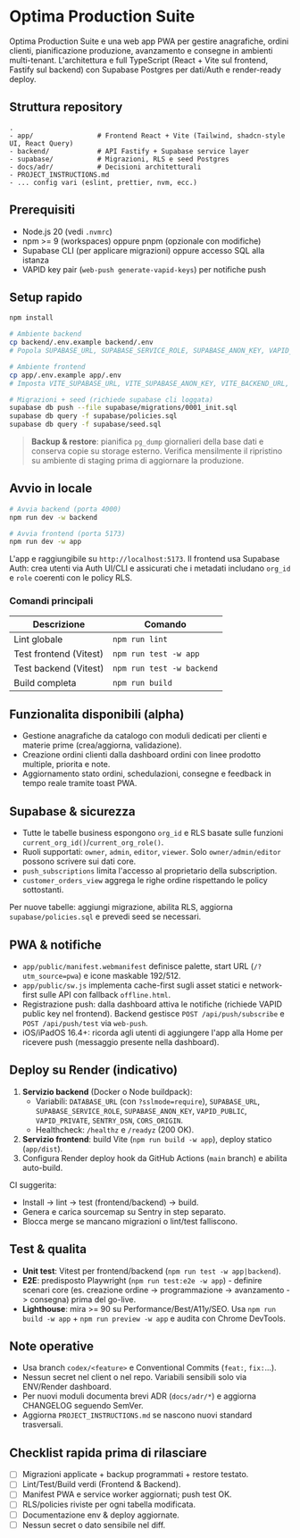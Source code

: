 ﻿# Optima Production Suite

Optima Production Suite e una web app PWA per gestire anagrafiche, ordini clienti, pianificazione produzione, avanzamento e consegne in ambienti multi-tenant. L'architettura e full TypeScript (React + Vite sul frontend, Fastify sul backend) con Supabase Postgres per dati/Auth e render-ready deploy.

## Struttura repository

```
.
- app/                # Frontend React + Vite (Tailwind, shadcn-style UI, React Query)
- backend/            # API Fastify + Supabase service layer
- supabase/           # Migrazioni, RLS e seed Postgres
- docs/adr/           # Decisioni architetturali
- PROJECT_INSTRUCTIONS.md
- ... config vari (eslint, prettier, nvm, ecc.)
```

## Prerequisiti

- Node.js 20 (vedi `.nvmrc`)
- npm >= 9 (workspaces) oppure pnpm (opzionale con modifiche)
- Supabase CLI (per applicare migrazioni) oppure accesso SQL alla istanza
- VAPID key pair (`web-push generate-vapid-keys`) per notifiche push

## Setup rapido

```bash
npm install

# Ambiente backend
cp backend/.env.example backend/.env
# Popola SUPABASE_URL, SUPABASE_SERVICE_ROLE, SUPABASE_ANON_KEY, VAPID_*

# Ambiente frontend
cp app/.env.example app/.env
# Imposta VITE_SUPABASE_URL, VITE_SUPABASE_ANON_KEY, VITE_BACKEND_URL, VITE_VAPID_PUBLIC_KEY

# Migrazioni + seed (richiede supabase cli loggata)
supabase db push --file supabase/migrations/0001_init.sql
supabase db query -f supabase/policies.sql
supabase db query -f supabase/seed.sql
```

> **Backup & restore**: pianifica `pg_dump` giornalieri della base dati e conserva copie su storage esterno. Verifica mensilmente il ripristino su ambiente di staging prima di aggiornare la produzione.

## Avvio in locale

```bash
# Avvia backend (porta 4000)
npm run dev -w backend

# Avvia frontend (porta 5173)
npm run dev -w app
```

L'app e raggiungibile su `http://localhost:5173`. Il frontend usa Supabase Auth: crea utenti via Auth UI/CLI e assicurati che i metadati includano `org_id` e `role` coerenti con le policy RLS.

### Comandi principali

| Descrizione             | Comando                                         |
|-------------------------|--------------------------------------------------|
| Lint globale            | `npm run lint`                                  |
| Test frontend (Vitest)  | `npm run test -w app`                           |
| Test backend (Vitest)   | `npm run test -w backend`                       |
| Build completa          | `npm run build`                                 |

## Funzionalita disponibili (alpha)

- Gestione anagrafiche da catalogo con moduli dedicati per clienti e materie prime (crea/aggiorna, validazione).
- Creazione ordini clienti dalla dashboard ordini con linee prodotto multiple, priorita e note.
- Aggiornamento stato ordini, schedulazioni, consegne e feedback in tempo reale tramite toast PWA.

## Supabase & sicurezza

- Tutte le tabelle business espongono `org_id` e RLS basate sulle funzioni `current_org_id()`/`current_org_role()`.
- Ruoli supportati: `owner`, `admin`, `editor`, `viewer`. Solo `owner/admin/editor` possono scrivere sui dati core.
- `push_subscriptions` limita l'accesso al proprietario della subscription.
- `customer_orders_view` aggrega le righe ordine rispettando le policy sottostanti.

Per nuove tabelle: aggiungi migrazione, abilita RLS, aggiorna `supabase/policies.sql` e prevedi seed se necessari.

## PWA & notifiche

- `app/public/manifest.webmanifest` definisce palette, start URL (`/?utm_source=pwa`) e icone maskable 192/512.
- `app/public/sw.js` implementa cache-first sugli asset statici e network-first sulle API con fallback `offline.html`.
- Registrazione push: dalla dashboard attiva le notifiche (richiede VAPID public key nel frontend). Backend gestisce `POST /api/push/subscribe` e `POST /api/push/test` via `web-push`.
- iOS/iPadOS 16.4+: ricorda agli utenti di aggiungere l'app alla Home per ricevere push (messaggio presente nella dashboard).

## Deploy su Render (indicativo)

1. **Servizio backend** (Docker o Node buildpack):
   - Variabili: `DATABASE_URL` (con `?sslmode=require`), `SUPABASE_URL`, `SUPABASE_SERVICE_ROLE`, `SUPABASE_ANON_KEY`, `VAPID_PUBLIC`, `VAPID_PRIVATE`, `SENTRY_DSN`, `CORS_ORIGIN`.
   - Healthcheck: `/healthz` e `/readyz` (200 OK).
2. **Servizio frontend**: build Vite (`npm run build -w app`), deploy statico (`app/dist`).
3. Configura Render deploy hook da GitHub Actions (`main` branch) e abilita auto-build.

CI suggerita:
- Install -> lint -> test (frontend/backend) -> build.
- Genera e carica sourcemap su Sentry in step separato.
- Blocca merge se mancano migrazioni o lint/test falliscono.

## Test & qualita

- **Unit test**: Vitest per frontend/backend (`npm run test -w app|backend`).
- **E2E**: predisposto Playwright (`npm run test:e2e -w app`) - definire scenari core (es. creazione ordine -> programmazione -> avanzamento -> consegna) prima del go-live.
- **Lighthouse**: mira >= 90 su Performance/Best/A11y/SEO. Usa `npm run build -w app` + `npm run preview -w app` e audita con Chrome DevTools.

## Note operative

- Usa branch `codex/<feature>` e Conventional Commits (`feat:`, `fix:`...).
- Nessun secret nel client o nel repo. Variabili sensibili solo via ENV/Render dashboard.
- Per nuovi moduli documenta brevi ADR (`docs/adr/*`) e aggiorna CHANGELOG seguendo SemVer.
- Aggiorna `PROJECT_INSTRUCTIONS.md` se nascono nuovi standard trasversali.

## Checklist rapida prima di rilasciare

- [ ] Migrazioni applicate + backup programmati + restore testato.
- [ ] Lint/Test/Build verdi (Frontend & Backend).
- [ ] Manifest PWA e service worker aggiornati; push test OK.
- [ ] RLS/policies riviste per ogni tabella modificata.
- [ ] Documentazione env & deploy aggiornate.
- [ ] Nessun secret o dato sensibile nel diff.
